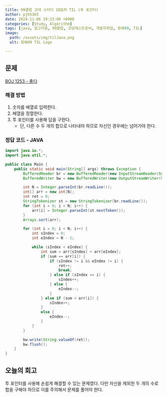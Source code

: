 ```yaml
---
title: 99클럽 코테 스터디 10일차 TIL (투 포인터)
author: pjh5365
date: 2024-11-06 19:23:00 +0900
categories: [Study, Algorithm]
tags: [java, 알고리즘, 99클럽, 코딩테스트준비, 개발자취업, 항해99, TIL]
image:
  path: /assets/img/tilJava.png
  alt: 항해99 TIL Logo

---
```


## 문제

[BOJ 1253 - 좋다](https://www.acmicpc.net/problem/1253)

### 해결 방법

1. 숫자를 배열로 입력한다.
1. 배열을 정렬한다.
1. 투 포인터를 사용해 답을 구한다.
    - 단, 다른 수 두 개의 합으로 나타내야 하므로 자신인 경우에는 넘어가야 한다.

### 정답 코드 - JAVA

```java
import java.io.*;
import java.util.*;

public class Main {
    public static void main(String[] args) throws Exception {
        BufferedReader br = new BufferedReader(new InputStreamReader(System.in));
        BufferedWriter bw = new BufferedWriter(new OutputStreamWriter(System.out));

        int N = Integer.parseInt(br.readLine());
        int[] arr = new int[N];
        int ret = 0;
        StringTokenizer st = new StringTokenizer(br.readLine());
        for (int i = 0; i < N; i++) {
            arr[i] = Integer.parseInt(st.nextToken());
        }
        Arrays.sort(arr);

        for (int i = 0; i < N; i++) {
            int sIndex = 0;
            int eIndex = N - 1;

            while (sIndex < eIndex) {
                int sum = arr[sIndex] + arr[eIndex];
                if (sum == arr[i]) {
                    if (sIndex != i && eIndex != i) {
                        ret++;
                        break;
                    } else if (sIndex == i) {
                        sIndex++;
                    } else {
                        eIndex--;
                    }
                } else if (sum < arr[i]) {
                    sIndex++;
                }
                else {
                    eIndex--;
                }
            }
        }

        bw.write(String.valueOf(ret));
        bw.flush();
    }
}
```

## 오늘의 회고

투 포인터를 사용해 손쉽게 해결할 수 있는 문제였다. 다만 자신을 제외한 두 개의 수로 합을 구해야 하므로 이를 주의해서 문제를 풀어야 한다.
